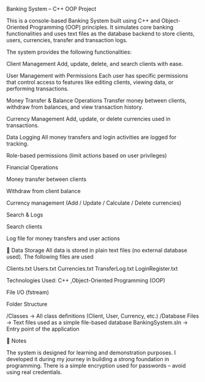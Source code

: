 Banking System – C++ OOP Project

This is a console-based Banking System built using C++ and Object-Oriented Programming (OOP) principles. 
It simulates core banking functionalities and uses text files as the database backend to store clients, users, currencies, transfer and transaction logs.

The system provides the following functionalities:

Client Management
Add, update, delete, and search clients with ease.

User Management with Permissions
Each user has specific permissions that control access to features like editing clients, viewing data, or performing transactions.

Money Transfer & Balance Operations
Transfer money between clients, withdraw from balances, and view transaction history.

Currency Management
Add, update, or delete currencies used in transactions.

Data Logging
All money transfers and login activities are logged for tracking.

Role-based permissions (limit actions based on user privileges)

Financial Operations

Money transfer between clients

Withdraw from client balance

Currency management (Add / Update / Calculate / Delete currencies)

Search & Logs

Search clients

Log file for money transfers and user actions

💾 Data Storage
All data is stored in plain text files (no external database used). The following files are used

Clients.txt
Users.txt
Currencies.txt
TransferLog.txt
LoginRegister.txt

Technologies Used: C++ ,Object-Oriented Programming (OOP)

File I/O (fstream)

Folder Structure

/Classes         → All class definitions (Client, User, Currency, etc.)
/Database Files  → Text files used as a simple file-based database
BankingSystem.sln         → Entry point of the application

📌 Notes

The system is designed for learning and demonstration purposes.
I developed it during my journey in building a strong foundation in programming.
There is a simple encryption used for passwords – avoid using real credentials.
